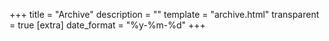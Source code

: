 +++
title = "Archive"
description = ""
template = "archive.html"
transparent = true
[extra]
date_format = "%y-%m-%d"
+++
